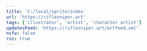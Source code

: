 ```yaml
---
title: 'C:/local/sprite/index'
url: 'https://riflesniper.art'
tags: ['illustrator', 'artist', 'character artist']
updatesFeed: 'https://riflesniper.art/artfeed.xml'
nsfw: false
rss: true
---
```

